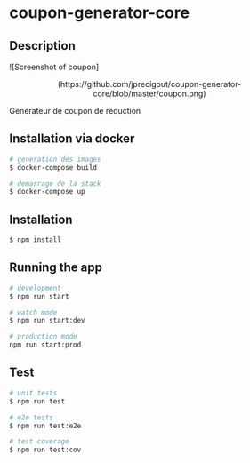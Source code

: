 # coupon-generator-core

## Description

![Screenshot of coupon]

<p align="center">(https://github.com/jprecigout/coupon-generator-core/blob/master/coupon.png)
</p>
Générateur de coupon de réduction

## Installation via docker

```bash
# generation des images
$ docker-compose build

# demarrage de la stack
$ docker-compose up
```

## Installation

```bash
$ npm install
```

## Running the app

```bash
# development
$ npm run start

# watch mode
$ npm run start:dev

# production mode
npm run start:prod
```

## Test

```bash
# unit tests
$ npm run test

# e2e tests
$ npm run test:e2e

# test coverage
$ npm run test:cov
```
